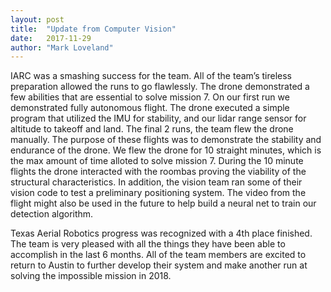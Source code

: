 ```yaml
---
layout: post
title:  "Update from Computer Vision"
date:   2017-11-29
author: "Mark Loveland"
---
```


IARC was a smashing success for the team. All of the team’s tireless preparation allowed the runs to go flawlessly. The drone demonstrated a few abilities that are essential to solve mission 7.  On our first run we demonstrated fully autonomous flight. The drone executed a simple program that utilized the IMU for stability, and our lidar range sensor for altitude to takeoff and land.  The final 2 runs, the team flew the drone manually. The purpose of these flights was to demonstrate the stability and endurance of the drone. We flew the drone for 10 straight minutes, which is the max amount of time alloted to solve mission 7. During the 10 minute flights the drone interacted with the roombas proving the viability of the structural characteristics.  In addition, the vision team ran some of their vision code to test a preliminary positioning system. The video from the flight might also be used in the future to help build a neural net to train our detection algorithm.

Texas Aerial Robotics progress was recognized with a 4th place finished. The team is very pleased with all the things they have been able to accomplish in the last 6 months. All of the team members are excited to return to Austin to further develop their system and make another run at solving the impossible mission in 2018.
